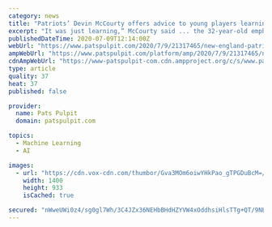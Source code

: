 ```yaml
---
category: news
title: "Patriots’ Devin McCourty offers advice to young players learning the safety position"
excerpt: "It was just learning,” McCourty said ... the 32-year-old emphasized his last piece of advice. “Stay as deep as the deepest,” he said."
publishedDateTime: 2020-07-09T12:14:00Z
webUrl: "https://www.patspulpit.com/2020/7/9/21317465/new-england-patriots-devin-mccourty-offers-advice-to-young-players-learning-the-safety-position"
ampWebUrl: "https://www.patspulpit.com/platform/amp/2020/7/9/21317465/new-england-patriots-devin-mccourty-offers-advice-to-young-players-learning-the-safety-position"
cdnAmpWebUrl: "https://www-patspulpit-com.cdn.ampproject.org/c/s/www.patspulpit.com/platform/amp/2020/7/9/21317465/new-england-patriots-devin-mccourty-offers-advice-to-young-players-learning-the-safety-position"
type: article
quality: 37
heat: 37
published: false

provider:
  name: Pats Pulpit
  domain: patspulpit.com

topics:
  - Machine Learning
  - AI

images:
  - url: "https://cdn.vox-cdn.com/thumbor/Gva3MOm6oiwYHkPao_gTPGDuBcM=/0x63:2302x1579/1400x933/filters:focal(1019x244:1409x634):no_upscale()/cdn.vox-cdn.com/uploads/chorus_image/image/67035092/1189057717.jpg.0.jpg"
    width: 1400
    height: 933
    isCached: true

secured: "nWweUWi0z4/sg0gl7Wh/3C4JZx36NEHbBHdHZYVW4xOddhsiHlsTTg+QT/9NBd40OUwRw9IcotQb6OxbJ2EZEVcVwtGn8+3OGVjMw4p3OzHYtLTTPUYDkz7m8vcJHpzRbP4VoMuuryP2J1o45qUKLzKPQRGHSNq1Nn6BkkJ+PyGmW43n2cbFbwa64K9IVRqSpp0WuYuOZju6xeH2OAh6DFInTQyQ+uCh8CPnoeEqF6BJH6+JU5zEPRjNr+ZlvKQ3mQWzQu7kxrwz9Ghf+arepsjLrYIvwziG9jnY9Vc80DAiFy6NrmkBtgCcdSmYzmOOv4XKfCwgtcKaUx5DlLBUzQ==;rUgOtduZetxrxnh8i2WwHQ=="
---
```


